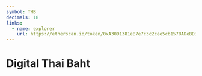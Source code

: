 ```yaml
---
symbol: THB
decimals: 18
links:
  - name: explorer
    url: https://etherscan.io/token/0xA3091381eB7e7c3c2cee5cb1578ADeBD3b7645EF
---
```


# Digital Thai Baht
